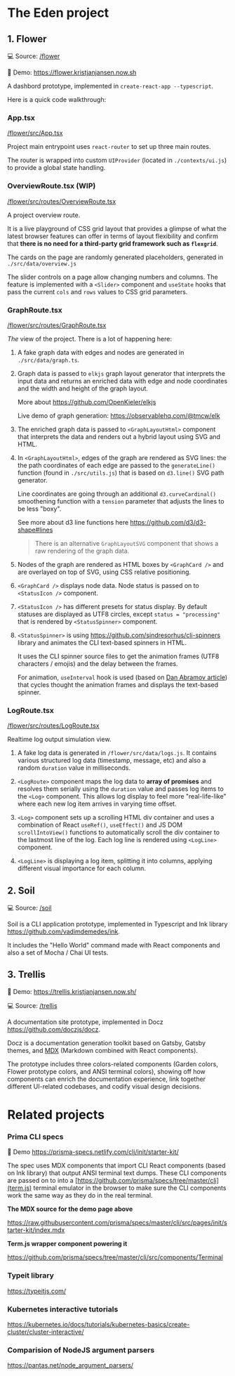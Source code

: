 # The Eden project

## 1. Flower

💻 Source: [/flower](/flower)

🚀 Demo: https://flower.kristjanjansen.now.sh

A dashbord prototype, implemented in `create-react-app --typescript`.

Here is a quick code walkthrough:

### App.tsx

[/flower/src/App.tsx](/flower/src/App.tsx)

Project main entrypoint uses `react-router` to set up three main routes.

The router is wrapped into custom `UIProvider` (located in `./contexts/ui.js`) to provide a global state handling.

### OverviewRoute.tsx (WIP)

[/flower/src/routes/OverviewRoute.tsx](/flower/src/routes/OverviewRoute.tsx)

A project overview route.

It is a live playground of CSS grid layout that provides a glimpse of what the latest browser features can offer in terms of layout flexibility and confirm that **there is no need for a third-party grid framework such as `flexgrid`**.

The cards on the page are randomly generated placeholders, generated in `./src/data/overview.js`

The slider controls on a page allow changing numbers and columns. The feature is implemented with a `<Slider>` component and `useState` hooks that pass the current `cols` and `rows` values to CSS grid parameters.

### GraphRoute.tsx

[/flower/src/routes/GraphRoute.tsx](/flower/src/routes/GraphRoute.tsx)

_The_ view of the project. There is a lot of happening here:

1.  A fake graph data with edges and nodes are generated in `./src/data/graph.ts`.

2.  Graph data is passed to `elkjs` graph layout generator that interprets the input data and returns an enriched data with edge and node coordinates and the width and height of the graph layout.

    More about https://github.com/OpenKieler/elkjs

    Live demo of graph generation: https://observablehq.com/@tmcw/elk

3.  The enriched graph data is passed to `<GraphLayoutHtml>` component that interprets the data and renders out a hybrid layout using SVG and HTML.

4.  In `<GraphLayoutHtml>`, edges of the graph are rendered as SVG lines: the the path coordinates of each edge are passed to the `generateLine()` function (found in `./src/utils.js`) that is based on `d3.line()` SVG path generator.

    Line coordinates are going through an additional `d3.curveCardinal()` smoothening function with a `tension` parameter that adjusts the lines to be less "boxy".

    See more about d3 line functions here https://github.com/d3/d3-shape#lines

    > There is an alternative `GraphLayoutSVG` component that shows a raw rendering of the graph data.

5.  Nodes of the graph are rendered as HTML boxes by `<GraphCard />` and are overlayed on top of SVG, using CSS relative positioning.

6.  `<GraphCard />` displays node data. Node status is passed on to `<StatusIcon />` component.

7.  `<StatusIcon />` has different presets for status display. By default statuses are displayed as UTF8 circles, except `status = "processing"` that is rendered by `<StatusSpinner>` component.

8.  `<StatusSpinner>` is using https://github.com/sindresorhus/cli-spinners library and animates the CLI text-based spinners in HTML.

    It uses the CLI spinner source files to get the animation frames (UTF8 characters / emojis) and the delay between the frames.

    For animation, `useInterval` hook is used (based on [Dan Abramov article](https://overreacted.io/making-setinterval-declarative-with-react-hooks/)) that cycles thought the animation frames and displays the text-based spinner.

### LogRoute.tsx

[/flower/src/routes/LogRoute.tsx](/flower/src/routes/LogRoute.tsx)

Realtime log output simulation view.

1. A fake log data is generated in `/flower/src/data/logs.js`. It contains various structured log data (timestamp, message, etc) and also a random `duration` value in milliseconds.

2. `<LogRoute>` component maps the log data to **array of promises** and resolves them serially using the `duration` value and passes log items to the `<Log>` component. This allows log display to feel more "real-life-like" where each new log item arrives in varying time offset.

3. `<Log>` component sets up a scrolling HTML div container and uses a combination of React `useRef()`, `useEffect()` and JS DOM `scrollIntoView()` functions to automatically scroll the div container to the lastmost line of the log. Each log line is rendered using `<LogLine>` component.

4. `<LogLine>` is displaying a log item, splitting it into columns, applying different visual importance for each column.

## 2. Soil

💻 Source: [/soil](/soil)

Soil is a CLI application prototype, implemented in Typescript and Ink library https://github.com/vadimdemedes/ink.

It includes the "Hello World" command made with React components and also a set of Mocha / Chai UI tests.

## 3. Trellis

🚀 Demo: https://trellis.kristjanjansen.now.sh/

💻 Source: [/trellis](/trellis)

A documentation site prototype, implemented in Docz https://github.com/doczjs/docz.

Docz is a documentation generation toolkit based on Gatsby, Gatsby themes, and [MDX](https://mdxjs.com/) (Markdown combined with React components).

The prototype includes three colors-related components (Garden colors, Flower prototype colors, and ANSI terminal colors), showing off how components can enrich the documentation experience, link together different UI-related codebases, and codify visual design decisions.

# Related projects

### Prima CLI specs

🚀 Demo https://prisma-specs.netlify.com/cli/init/starter-kit/

The spec uses MDX components that import CLI React components (based on Ink library) that output ANSI terminal text dumps. These CLI components are passed on to into a
[https://github.com/prisma/specs/tree/master/cli](term.js) terminal emulator in the browser to make sure the CLI components work the same way as they do in the real terminal.

**The MDX source for the demo page above**

https://raw.githubusercontent.com/prisma/specs/master/cli/src/pages/init/starter-kit/index.mdx

**Term.js wrapper component powering it**

https://github.com/prisma/specs/tree/master/cli/src/components/Terminal

### Typeit library

https://typeitjs.com/

### Kubernetes interactive tutorials

https://kubernetes.io/docs/tutorials/kubernetes-basics/create-cluster/cluster-interactive/

### Comparision of NodeJS argument parsers

https://pantas.net/node_argument_parsers/
